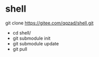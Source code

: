 # shell

git clone <https://gitee.com/qqzad/shell.git>

* cd shell/
* git submodule init
* git submodule update
* git pull

